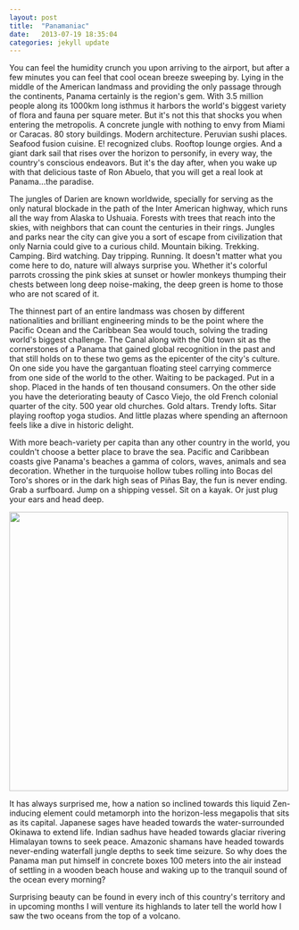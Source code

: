 ```yaml
---
layout: post
title:  "Panamaniac"
date:   2013-07-19 18:35:04
categories: jekyll update
---
```

You can feel the humidity crunch you upon arriving to the airport, but after a few minutes you can feel that cool ocean breeze sweeping by. Lying in the middle of the American landmass and providing the only passage through the continents, Panama certainly is the region's gem. With 3.5 million people along its 1000km long isthmus it harbors the world's biggest variety of flora and fauna per square meter. But it's not this that shocks you when entering the metropolis. A concrete jungle with nothing to envy from Miami or Caracas. 80 story buildings. Modern architecture. Peruvian sushi places. Seafood fusion cuisine. E! recognized clubs. Rooftop lounge orgies. And a giant dark sail that rises over the horizon to personify, in every way, the country's conscious endeavors. But it's the day after, when you wake up with that delicious taste of Ron Abuelo, that you will get a real look at Panama...the paradise.

The jungles of Darien are known worldwide, specially for serving as the only natural blockade in the path of the Inter American highway, which runs all the way from Alaska to Ushuaia. Forests with trees that reach into the skies, with neighbors that can count the centuries in their rings. Jungles and parks near the city can give you a sort of escape from civilization that only Narnia could give to a curious child. Mountain biking. Trekking. Camping. Bird watching. Day tripping. Running. It doesn't matter what you come here to do, nature will always surprise you. Whether it's colorful parrots crossing the pink skies at sunset or howler monkeys thumping their chests between long deep noise-making, the deep green is home to those who are not scared of it.

The thinnest part of an entire landmass was chosen by different nationalities and brilliant engineering minds to be the point where the Pacific Ocean and the Caribbean Sea would touch, solving the trading world's biggest challenge. The Canal along with the Old town sit as the cornerstones of a Panama that gained global recognition in the past and that still holds on to these two gems as the epicenter of the city's culture. On one side you have the gargantuan floating steel carrying commerce from one side of the world to the other. Waiting to be packaged. Put in a shop. Placed in the hands of ten thousand consumers. On the other side you have the deteriorating beauty of Casco Viejo, the old French colonial quarter of the city. 500 year old churches. Gold altars. Trendy lofts. Sitar playing rooftop yoga studios. And little plazas where spending an afternoon feels like a dive in historic delight.

With more beach-variety per capita than any other country in the world, you couldn't choose a better place to brave the sea. Pacific and Caribbean coasts give Panama's beaches a gamma of colors, waves, animals and sea decoration. Whether in the turquoise hollow tubes rolling into Bocas del Toro's shores or in the dark high seas of Piñas Bay, the fun is never ending. Grab a surfboard. Jump on a shipping vessel. Sit on a kayak. Or just plug your ears and head deep.

<img src="http://lightbulbmanifesto.files.wordpress.com/2012/11/img_1637_2.jpg" style="height:500px; width:auto;">

It has always surprised me, how a nation so inclined towards this liquid Zen-inducing element could metamorph into the horizon-less megapolis that sits as its capital. Japanese sages have headed towards the water-surrounded Okinawa to extend life. Indian sadhus have headed towards glaciar rivering Himalayan towns to seek peace. Amazonic shamans have headed towards never-ending waterfall jungle depths to seek time seizure. So why does the Panama man put himself in concrete boxes 100 meters into the air instead of settling in a wooden beach house and waking up to the tranquil sound of the ocean every morning?

Surprising beauty can be found in every inch of this country's territory and in upcoming months I will venture its highlands to later tell the world how I saw the two oceans from the top of a volcano.